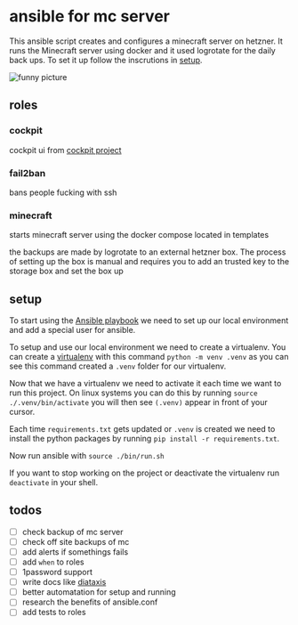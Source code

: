 # ansible for mc server 
This ansible script creates and configures a minecraft server on hetzner. It runs the Minecraft server using docker and it used logrotate for the daily back ups.
To set it up follow the inscrutions in [setup](#setup).

![funny picture](https://imgs.xkcd.com/comics/automation_2x.png)


## roles
### cockpit
cockpit ui from [cockpit project](https://cockpit-project.org/running)

### fail2ban
bans people fucking with ssh

### minecraft
starts minecraft server using the docker compose located in templates

the backups are made by logrotate to an external hetzner box. The process of setting up the box is manual and requires you to add an trusted key to the storage box and set the box up

## setup
To start using the [Ansible playbook](https://medium.com/@wintonjkt/ansible-101-getting-started-1daaff872b64) we need to set up our local environment and add a special user for ansible. 

To setup and use our local environment we need to create a virtualenv. You can create a [virtualenv](https://docs.python.org/3/library/venv.html) with this command `python -m venv .venv` as you can see this command created a `.venv` folder for our virtualenv. 

Now that we have a virtualenv we need to activate it each time we want to run this project. On linux systems you can do this by running `source ./.venv/bin/activate` you will then see `(.venv)` appear in front of your cursor. 

Each time `requirements.txt` gets updated or `.venv` is created we need to install the python packages by running `pip install -r requirements.txt`. 

Now run ansible with `source ./bin/run.sh`

If you want to stop working on the project or deactivate the virtualenv run `deactivate` in your shell.

<!-- when running you need to have the ansible vault password. in this vault you can add the password of the user ansible.  -->


## todos
- [ ] check backup of mc server
- [ ] check off site backups of mc
- [ ] add alerts if somethings fails
- [ ] add `when` to roles 
- [ ] 1password support
- [ ] write docs like [diataxis](https://diataxis.fr/)
- [ ] better automatation for setup and running
- [ ] research the benefits of ansible.conf
- [ ] add tests to roles 